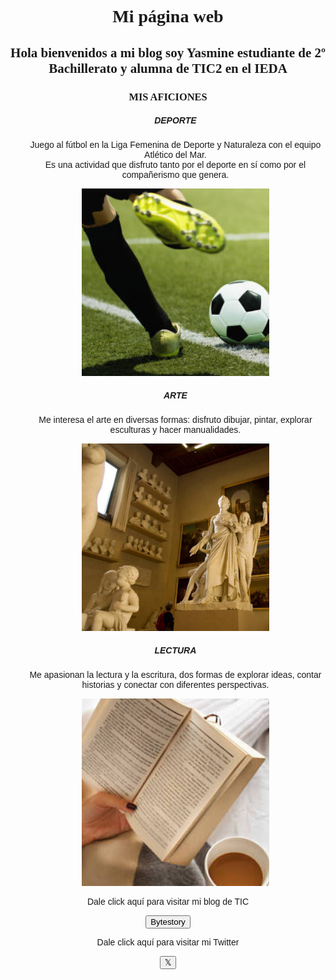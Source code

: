 <html>
<head>
    <title>Mi página web</title>
</head>
<body style="background-image: url('abstract-rainbow-6296890.jpg');
 background-repeat: no-repeat; 
 background-size: cover; 
 background-position: center;">
    <center>
        <h1 style="font-family: Copperplate, Papyrus, fantasy;">Mi página web</h1>
        <h2 style="font-family: Copperplate, Papyrus, fantasy;">Hola bienvenidos a mi blog soy Yasmine estudiante de 2º Bachillerato y alumna de TIC2 en el IEDA</h2>
        <h3 style="font-family: Copperplate, Papyrus, fantasy;">MIS AFICIONES</h3>
        <ul>
            <h5 style="font-family: Tahoma, sans-serif;">DEPORTE</h5>
            <p style="font-family: Verdana, sans-serif;">
                Juego al fútbol en la Liga Femenina de Deporte y Naturaleza con el equipo Atlético del Mar. <br>
                Es una actividad que disfruto tanto por el deporte en sí como por el compañerismo que genera.
            </p>
            <center><img src="oie_IyJGlSTt8HzN.jpg" style="width: 300px; height: 300px; object-fit: cover;"></center>
            <h5 style="font-family: Tahoma, sans-serif;">ARTE</h5>
            <p style="font-family: Verdana, sans-serif;">
                Me interesa el arte en diversas formas: disfruto dibujar, pintar, explorar esculturas y hacer manualidades.
            </p>
            <center><img src="oie_t1cBrH3tBNEs.jpg" style="width: 300px; height: 300px; object-fit: cover;"></center>
            <h5 style="font-family: Tahoma, sans-serif;">LECTURA</h5>
            <p style="font-family: Verdana, sans-serif;">
                Me apasionan la lectura y la escritura, dos formas de explorar ideas, contar historias y conectar con diferentes perspectivas.
            </p>
            <center><img src="oie_od9VYK9XMXGx.jpg" style="width: 300px; height: 300px; object-fit: cover;"></center>
        </ul>
        <p style="font-family: Tahoma, sans-serif;">Dale click aquí para visitar mi blog de TIC</p>
        <p style="font-family: Verdana, sans-serif;">
            <a href="https://bytestory1.wordpress.com/"><button>Bytestory</button></a>
        </p>
        <p style="font-family: Tahoma, sans-serif;">Dale click aquí para visitar mi Twitter</p>
        <p>
            <a href="https://x.com/ByteStory_"><button>𝕏</button></a>
        </p>
    </center>
</body>
</html>

